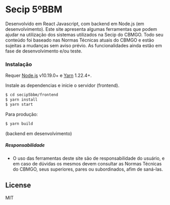 # Secip 5ºBBM

Desenvolvido em React Javascript, com backend em Node.js (em desenvolvimento).
Este site apresenta algumas ferramentas que podem ajudar na utilização dos sistemas utilizados na Secip do CBMGO.
Todo seu conteúdo foi baseado nas Normas Técnicas atuais do CBMGO e estão sujeitas a mudanças sem aviso prévio.
As funcionalidades ainda estão em fase de desenvolvimento e/ou teste.

### Instalação

Requer [Node.js](https://nodejs.org/) v10.19.0+ e [Yarn](https://yarnpkg.com/) 1.22.4+.

Instale as dependencias e inicie o servidor (frontend).

```sh
$ cd secip5bbm/frontend
$ yarn install
$ yarn start
```

Para produção:

```sh
$ yarn build
```
(backend em desenvolvimento)

##### Responsabilidade

 - O uso das ferramentas deste site são de responsabilidade do usuário, e em caso de dúvidas os mesmos devem consultar as Normas Técnicas do CBMGO, seus superiores, pares ou subordinados, afim de saná-las.

License
----
MIT
